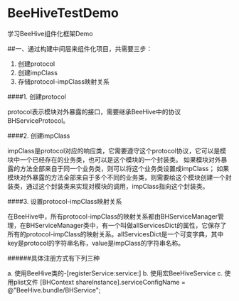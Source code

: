 # BeeHiveTestDemo
学习BeeHive组件化框架Demo

##一、通过构建中间层来组件化项目，共需要三步：
1. 创建protocol
2. 创建impClass
3. 存储protocol-impClass映射关系


####1. 创建protocol

protocol表示模块对外暴露的接口，需要继承BeeHive中的协议BHServiceProtocol。

####2. 创建impClass

impClass是protocol对应的响应类，它需要遵守这个protocol协议，它可以是模块中一个已经存在的业务类，也可以是这个模块的一个封装类。
如果模块对外暴露的方法全部来自于同一个业务类，则可以将这个业务类设置成impClass； 如果模块对外暴露的方法全部来自于多个不同的业务类，则需要给这个模块创建一个封装类，通过这个封装类来实现对模块的调用，impClass指向这个封装类。

####3. 设置protocol-impClass映射关系

在BeeHive中，所有protocol-impClass的映射关系都由BHServiceManager管理，在BHServiceManager类中，有一个叫做allServicesDict的属性，它保存了所有的protocol-impClass的映射关系。allServicesDict是一个可变字典，其中key是protocol的字符串名称，value是impClass的字符串名称。

######具体注册方式有下列三种

a. 使用BeeHive类的-[registerService:service:]
b. 使用宏BeeHiveService
c. 使用plist文件  [BHContext shareInstance].serviceConfigName = @"BeeHive.bundle/BHService";
